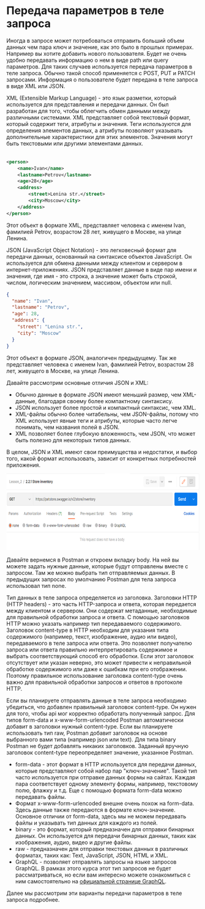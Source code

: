 # Передача параметров в теле запроса

Иногда в запросе может потребоваться отправить больший объем данных чем пара ключ и значение, как это было в прошлых
примерах. Например вы хотите добавить нового пользователя. Будет не очень удобно передавать информацию о нем в виде path
или query параметров. Для таких случаев используется передача параметров в теле запроса. Обычно такой способ применяется
с POST, PUT и PATCH запросами. Информация о пользователе будет передана в теле запроса в виде XML или JSON.

XML (Extensible Markup Language) - это язык разметки, который используется для представления и передачи данных. Он был
разработан для того, чтобы облегчить обмен данными между различными системами. XML представляет собой текстовый формат,
который содержит теги, атрибуты и значения. Теги используются для определения элементов данных, а атрибуты позволяют
указывать дополнительные характеристики для этих элементов. Значения могут быть текстовыми или другими элементами
данных.

```xml

<person>
    <name>Ivan</name>
    <lastname>Petrov</lastname>
    <age>28</age>
    <address>
        <street>Lenina str.</street>
        <city>Moscow</city>
    </address>
</person>
```

Этот объект в формате XML, представляет человека с именем Ivan, фамилией Petrov, возрастом 28 лет, живущего в Москве, на
улице Ленина.

JSON (JavaScript Object Notation) - это легковесный формат для передачи данных, основанный на синтаксисе объектов
JavaScript. Он используется для обмена данными между клиентом и сервером в интернет-приложениях. JSON представляет
данные в виде пар имени и значения, где имя - это строка, а значение может быть строкой, числом, логическим значением,
массивом, объектом или null.

```json
{
  "name": "Ivan",
  "lastname": "Petrov",
  "age": 28,
  "address": {
    "street": "Lenina str.",
    "city": "Moscow"
  }
}
```

Этот объект в формате JSON, аналогичен предыдущему. Так же представляет человека с именем Ivan, фамилией Petrov,
возрастом 28 лет, живущего в Москве, на улице Ленина.

Давайте рассмотрим основные отличия JSON и XML:

+ Обычно данные в формате JSON имеют меньший размер, чем XML-данные, благодаря своему более компактному синтаксису.
+ JSON использует более простой и компактный синтаксис, чем XML.
+ XML-файлы обычно более читабельны, чем JSON-файлы, потому что XML использует явные теги и атрибуты, которые часто
  легче понимать, чем названия полей в JSON.
+ XML позволяет более глубокую вложенность, чем JSON, что может быть полезно для некоторых типов данных.

В целом, JSON и XML имеют свои преимущества и недостатки, и выбор того, какой формат использовать, зависит от конкретных
потребностей приложения.

<img src="img/store_inventory.png" width="600" height="200" alt="store inventory">

Давайте вернемся в Postman и откроем вкладку body. На ней вы можете задать нужные данные, которые будут отправлены
вместе с запросом. Там же можно выбрать тип отправляемых данных. В предыдущих запросах по умолчанию Postman для тела
запроса использовал тип none.

Тип данных в теле запроса определяется из заголовка. Заголовки HTTP (HTTP headers) - это часть HTTP-запроса и ответа,
которая передается между клиентом и сервером. Они содержат метаданные, необходимые для правильной обработки запроса и
ответа. С помощью заголовков HTTP можно указать например тип передаваемого содержимого. Заголовок content-type в HTTP
необходим для указания типа содержимого (например, текст, изображение, аудио или видео), передаваемого в теле запроса
или ответа. Это позволяет получателю запроса или ответа правильно интерпретировать содержимое и выбрать соответствующий
способ его обработки. Если этот заголовок отсутствует или указан неверно, это может привести к неправильной обработке
содержимого или даже к ошибкам при его отображении. Поэтому правильное использование заголовка content-type очень важно
для правильной обработки запросов и ответов в протоколе HTTP.

Если вы планируете отправлять данные в теле запроса необходимо убедиться, что добавлен правильный заголовок
content-type. Он нужен для того, чтобы api мог корректно обработать полученный запрос. Для типов form-data и
x-www-form-urlencoded Postman автоматически добавит в заголовки нужный content-type. Если вы планируете использовать тип
raw, Postman добавит заголовок на основе выбранного вами типа (например json или text). Для типа binary Postman не будет
добавлять никаких заголовков. Заданный вручную заголовок content-type переопределяет значение, указанное Postman.

+ form-data - этот формат в HTTP используется для передачи данных, которые представляют собой набор пар "ключ-значение".
  Такой тип часто используется при отправке данных формы на сайтах. Каждая пара соответствует одному элементу формы,
  например, текстовому полю, флажку и т.д. Еще с помощью формата form-data можно передавать файлы.
+ Формат x-www-form-urlencoded внешне очень похож на form-data. Здесь данные также передаются в формате ключ-значение.
  Основное отличии от form-data, здесь мы не можем передавать файлы и указывать тип данных для каждого из полей.
+ binary - это формат, который предназначен для отправки бинарных данных. Он используется для передачи бинарных данных,
  таких как изображения, аудио, видео и другие файлы.
+ raw - предназначен для отправки текстовых данных в различных форматах, таких как: Text, JavaScript, JSON, HTML и XML.
+ GraphQL - позволяет отправлять запросы на языке запросов GraphQL. В рамках этого курса этот тип запросов не будет
  рассматриваться, но если вам интересно можете ознакомиться с ним самостоятельно
  на [официальной странице GraphQL](https://graphql.org/).

Далее мы рассмотрим эти варианты передачи параметров в теле запроса подробнее.

